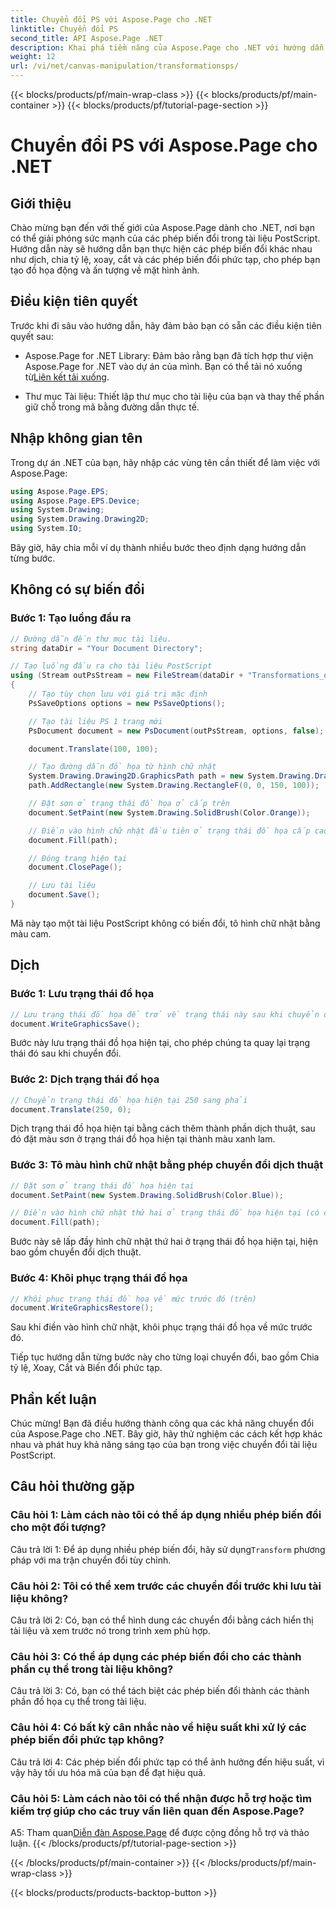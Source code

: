 ```yaml
---
title: Chuyển đổi PS với Aspose.Page cho .NET
linktitle: Chuyển đổi PS
second_title: API Aspose.Page .NET
description: Khai phá tiềm năng của Aspose.Page cho .NET với hướng dẫn toàn diện về chuyển đổi PostScript này. Tạo đồ họa động một cách dễ dàng.
weight: 12
url: /vi/net/canvas-manipulation/transformationsps/
---
```


{{< blocks/products/pf/main-wrap-class >}}
{{< blocks/products/pf/main-container >}}
{{< blocks/products/pf/tutorial-page-section >}}

# Chuyển đổi PS với Aspose.Page cho .NET

## Giới thiệu

Chào mừng bạn đến với thế giới của Aspose.Page dành cho .NET, nơi bạn có thể giải phóng sức mạnh của các phép biến đổi trong tài liệu PostScript. Hướng dẫn này sẽ hướng dẫn bạn thực hiện các phép biến đổi khác nhau như dịch, chia tỷ lệ, xoay, cắt và các phép biến đổi phức tạp, cho phép bạn tạo đồ họa động và ấn tượng về mặt hình ảnh.

## Điều kiện tiên quyết

Trước khi đi sâu vào hướng dẫn, hãy đảm bảo bạn có sẵn các điều kiện tiên quyết sau:

-  Aspose.Page for .NET Library: Đảm bảo rằng bạn đã tích hợp thư viện Aspose.Page for .NET vào dự án của mình. Bạn có thể tải nó xuống từ[Liên kết tải xuống](https://releases.aspose.com/page/net/).

- Thư mục Tài liệu: Thiết lập thư mục cho tài liệu của bạn và thay thế phần giữ chỗ trong mã bằng đường dẫn thực tế.

## Nhập không gian tên

Trong dự án .NET của bạn, hãy nhập các vùng tên cần thiết để làm việc với Aspose.Page:

```csharp
using Aspose.Page.EPS;
using Aspose.Page.EPS.Device;
using System.Drawing;
using System.Drawing.Drawing2D;
using System.IO;
```

Bây giờ, hãy chia mỗi ví dụ thành nhiều bước theo định dạng hướng dẫn từng bước.


## Không có sự biến đổi

### Bước 1: Tạo luồng đầu ra

```csharp
// Đường dẫn đến thư mục tài liệu.
string dataDir = "Your Document Directory";

// Tạo luồng đầu ra cho tài liệu PostScript
using (Stream outPsStream = new FileStream(dataDir + "Transformations_outPS.ps", FileMode.Create))
{
    // Tạo tùy chọn lưu với giá trị mặc định
    PsSaveOptions options = new PsSaveOptions();

    // Tạo tài liệu PS 1 trang mới
    PsDocument document = new PsDocument(outPsStream, options, false);

    document.Translate(100, 100);

    // Tạo đường dẫn đồ họa từ hình chữ nhật
    System.Drawing.Drawing2D.GraphicsPath path = new System.Drawing.Drawing2D.GraphicsPath();
    path.AddRectangle(new System.Drawing.RectangleF(0, 0, 150, 100));

    // Đặt sơn ở trạng thái đồ họa ở cấp trên
    document.SetPaint(new System.Drawing.SolidBrush(Color.Orange));

    // Điền vào hình chữ nhật đầu tiên ở trạng thái đồ họa cấp cao hơn và không có bất kỳ biến đổi nào
    document.Fill(path);

    // Đóng trang hiện tại
    document.ClosePage();

    // Lưu tài liệu
    document.Save();
}
```

Mã này tạo một tài liệu PostScript không có biến đổi, tô hình chữ nhật bằng màu cam.

## Dịch

### Bước 1: Lưu trạng thái đồ họa

```csharp
// Lưu trạng thái đồ họa để trở về trạng thái này sau khi chuyển đổi
document.WriteGraphicsSave();
```

Bước này lưu trạng thái đồ họa hiện tại, cho phép chúng ta quay lại trạng thái đó sau khi chuyển đổi.

### Bước 2: Dịch trạng thái đồ họa

```csharp
// Chuyển trạng thái đồ họa hiện tại 250 sang phải
document.Translate(250, 0);
```

Dịch trạng thái đồ họa hiện tại bằng cách thêm thành phần dịch thuật, sau đó đặt màu sơn ở trạng thái đồ họa hiện tại thành màu xanh lam.

### Bước 3: Tô màu hình chữ nhật bằng phép chuyển đổi dịch thuật

```csharp
// Đặt sơn ở trạng thái đồ họa hiện tại
document.SetPaint(new System.Drawing.SolidBrush(Color.Blue));

// Điền vào hình chữ nhật thứ hai ở trạng thái đồ họa hiện tại (có chuyển đổi dịch)
document.Fill(path);
```

Bước này sẽ lấp đầy hình chữ nhật thứ hai ở trạng thái đồ họa hiện tại, hiện bao gồm chuyển đổi dịch thuật.

### Bước 4: Khôi phục trạng thái đồ họa

```csharp
// Khôi phục trạng thái đồ họa về mức trước đó (trên)
document.WriteGraphicsRestore();
```

Sau khi điền vào hình chữ nhật, khôi phục trạng thái đồ họa về mức trước đó.

Tiếp tục hướng dẫn từng bước này cho từng loại chuyển đổi, bao gồm Chia tỷ lệ, Xoay, Cắt và Biến đổi phức tạp.

## Phần kết luận

Chúc mừng! Bạn đã điều hướng thành công qua các khả năng chuyển đổi của Aspose.Page cho .NET. Bây giờ, hãy thử nghiệm các cách kết hợp khác nhau và phát huy khả năng sáng tạo của bạn trong việc chuyển đổi tài liệu PostScript.

## Câu hỏi thường gặp

### Câu hỏi 1: Làm cách nào tôi có thể áp dụng nhiều phép biến đổi cho một đối tượng?

Câu trả lời 1: Để áp dụng nhiều phép biến đổi, hãy sử dụng`Transform` phương pháp với ma trận chuyển đổi tùy chỉnh.

### Câu hỏi 2: Tôi có thể xem trước các chuyển đổi trước khi lưu tài liệu không?

Câu trả lời 2: Có, bạn có thể hình dung các chuyển đổi bằng cách hiển thị tài liệu và xem trước nó trong trình xem phù hợp.

### Câu hỏi 3: Có thể áp dụng các phép biến đổi cho các thành phần cụ thể trong tài liệu không?

Câu trả lời 3: Có, bạn có thể tách biệt các phép biến đổi thành các thành phần đồ họa cụ thể trong tài liệu.

### Câu hỏi 4: Có bất kỳ cân nhắc nào về hiệu suất khi xử lý các phép biến đổi phức tạp không?

Câu trả lời 4: Các phép biến đổi phức tạp có thể ảnh hưởng đến hiệu suất, vì vậy hãy tối ưu hóa mã của bạn để đạt hiệu quả.

### Câu hỏi 5: Làm cách nào tôi có thể nhận được hỗ trợ hoặc tìm kiếm trợ giúp cho các truy vấn liên quan đến Aspose.Page?

 A5: Tham quan[Diễn đàn Aspose.Page](https://forum.aspose.com/c/page/39) để được cộng đồng hỗ trợ và thảo luận.
{{< /blocks/products/pf/tutorial-page-section >}}

{{< /blocks/products/pf/main-container >}}
{{< /blocks/products/pf/main-wrap-class >}}

{{< blocks/products/products-backtop-button >}}
